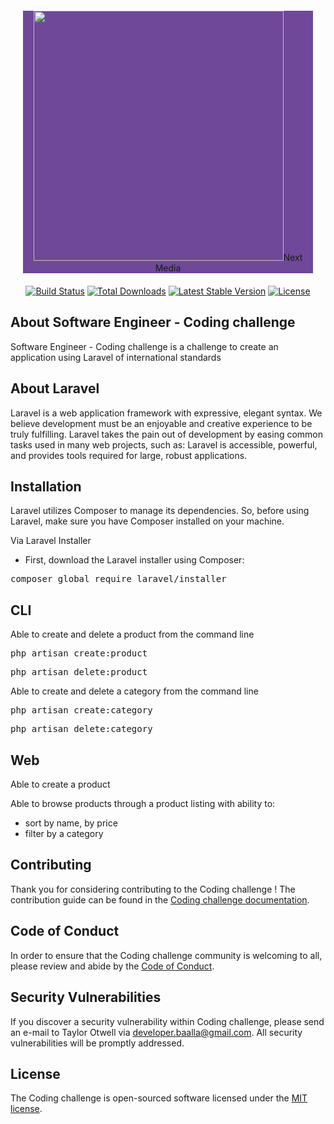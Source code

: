 <p align="center" style="background: #6f4899; margin: 20px;"><img src="http://nextmedia.ma/assets/img/logo.png" width="400">Next Media</p>

<p align="center">
<a href="#"><img src="https://travis-ci.org/laravel/framework.svg" alt="Build Status"></a>
<a href="#"><img src="https://poser.pugx.org/laravel/framework/d/total.svg" alt="Total Downloads"></a>
<a href="#"><img src="https://poser.pugx.org/laravel/framework/v/stable.svg" alt="Latest Stable Version"></a>
<a href="#"><img src="https://poser.pugx.org/laravel/framework/license.svg" alt="License"></a>
</p>

## About Software Engineer - Coding challenge

Software Engineer - Coding challenge is a challenge to create an application using Laravel of international standards

## About Laravel

Laravel is a web application framework with expressive, elegant syntax. We believe development must be an enjoyable and creative experience to be truly fulfilling. Laravel takes the pain out of development by easing common tasks used in many web projects, such as:
Laravel is accessible, powerful, and provides tools required for large, robust applications.

## Installation

Laravel utilizes Composer to manage its dependencies. So, before using Laravel, make sure you have Composer installed on your machine.

Via Laravel Installer
- First, download the Laravel installer using Composer:

<pre>composer global require laravel/installer</pre>

## CLI

Able to create and delete a product from the command line
<pre>php artisan create:product</pre>
<pre>php artisan delete:product</pre>

Able to create and delete a category from the command line
<pre>php artisan create:category</pre>
<pre>php artisan delete:category</pre>

## Web

Able to create a product

Able to browse products through a product listing with ability to:
- sort by name, by price
- filter by a category

## Contributing

Thank you for considering contributing to the Coding challenge ! The contribution guide can be found in the [Coding challenge documentation](https://github.com/developerbaalla/Coding-Challenge-Software-Engineer-application-by-Mohamed-Baalla).

## Code of Conduct

In order to ensure that the Coding challenge community is welcoming to all, please review and abide by the [Code of Conduct](https://github.com/developerbaalla/Coding-Challenge-Software-Engineer-application-by-Mohamed-Baalla).

## Security Vulnerabilities

If you discover a security vulnerability within Coding challenge, please send an e-mail to Taylor Otwell via [developer.baalla@gmail.com](mailto:developer.baalla@gmail.com). All security vulnerabilities will be promptly addressed.

## License

The Coding challenge is open-sourced software licensed under the [MIT license](https://opensource.org/licenses/MIT).
